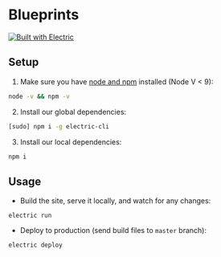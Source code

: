 # Blueprints

[![Built with Electric](https://img.shields.io/badge/built%20with-electric-f3c302.svg?style=flat)](http://electricjs.com)

## Setup

1.  Make sure you have [node and npm](https://nodejs.org/en/download/) installed (Node V < 9):

```sh
node -v && npm -v
```

2.  Install our global dependencies:

```sh
[sudo] npm i -g electric-cli
```

3.  Install our local dependencies:

```sh
npm i
```

## Usage

* Build the site, serve it locally, and watch for any changes:

```
electric run
```

* Deploy to production (send build files to `master` branch):

```
electric deploy
```
